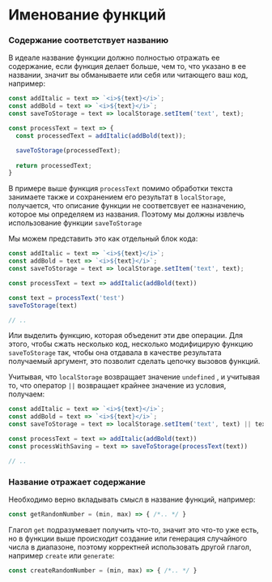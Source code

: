 # Именование функций

### Содержание соответствует названию

В идеале название функции должно полностью отражать ее содержание, если функция делает больше, чем то, что указано в ее названии, значит вы обманываете или себя или читающего ваш код, например:

```javascript
const addItalic = text => `<i>${text}</i>`;
const addBold = text => `<i>${text}</i>`;
const saveToStorage = text => localStorage.setItem('text', text);

const processText = text => {
  const processedText = addItalic(addBold(text));

  saveToStorage(processedText);
  
  return processedText;
}
```

В примере выше функция `processText` помимо обработки текста занимаете также и сохранением его результат в `localStorage`, получается, что описание функции не соответсвует ее назначению, которое мы определяем из названия. Поэтому мы должны извлечь использование функции `saveToStorage`

Мы можем представить это как отдельный блок кода:

```javascript
const addItalic = text => `<i>${text}</i>`;
const addBold = text => `<i>${text}</i>`;
const saveToStorage = text => localStorage.setItem('text', text);

const processText = text => addItalic(addBold(text))

const text = processText('test')
saveToStorage(text)

// ..
```

Или выделить функцию,  которая объеденит эти две операции. Для этого, чтобы сжать несколько код, несколько модифицирую функцию `saveToStorage`  так, чтобы она отдавала в качестве результата получаемый аргумент, это позволит сделать цепочку вызовов функций.

Учитывая, что `localStorage` возвращает значение `undefined` , и учитывая то, что оператор `||` возвращает крайнее значение из условия, получаем:

```javascript
const addItalic = text => `<i>${text}</i>`;
const addBold = text => `<i>${text}</i>`;
const saveToStorage = text => localStorage.setItem('text', text) || text

const processText = text => addItalic(addBold(text))
const processWithSaving = text => saveToStorage(processText(text))

// ..
```

### Название отражает содержание

Необходимо верно вкладывать смысл в название функций, например:

```javascript
const getRandomNumber = (min, max) => { /*.. */ }
```

Глагол `get` подразумевает получить что-то, значит это что-то уже есть, но в функции выше происходит создание или генерация случайного числа в диапазоне, поэтому корректней использовать другой глагол, например `create` или `generate`:

```javascript
const createRandomNumber = (min, max) => { /*.. */ }
```



